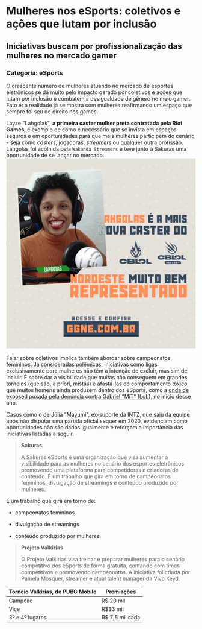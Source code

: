 # Mulheres nos eSports: coletivos e ações que lutam por inclusão
## Iniciativas buscam por profissionalização das mulheres no mercado gamer
### Categoria: eSports

O crescente número de mulheres atuando no mercado de esportes eletrônicos se dá muito pelo impacto gerado por coletivos e ações que lutam por inclusão e combatem a desigualdade de gênero no meio gamer. Fato é: a realidade já se mostra com mulheres reafirmando um espaço que sempre foi seu de direito nos games.

Layze "Lahgolas", **a primeira caster mulher preta contratada pela Riot Games**, é exemplo de como é necessário que se invista em espaços seguros e em oportunidades para que mais mulheres participem do cenário - seja como *casters*, jogadoras, *streamers* ou qualquer outra profissão. Lahgolas foi acolhida pela `Wakanda Streamers` e teve junto à Sakuras uma oportunidade de se lançar no mercado.
![](Er2wEKqXMAY2RSP.jpg)

Falar sobre coletivos implica também abordar sobre campeonatos femininos. Já consideradas polêmicas, iniciativas como ligas exclusivamente para mulheres não têm a intenção de excluir, mas sim de incluir. É sobre dar a visibilidade que muitas não conseguem em grandes torneios (que são, a priori, mistas) e afastá-las do comportamento tóxico que muitos homens ainda produzem dentro dos eSports, como a [onda de exposed puxada pela denúncia contra Gabriel "MiT" (LoL)](https://ge.globo.com/esports/noticia/exposed-nos-esports-os-casos-de-violencia-sexual-machismo-e-outros-abusos.ghtml), no início desse ano.

Casos como o de Júlia "Mayumi", ex-suporte da INTZ, que saiu da equipe após não disputar uma partida oficial sequer em 2020, evidenciam como oportunidades não são dadas igualmente e reforçam a importância das iniciativas listadas a seguir.
>  **Sakuras**
>  
>  A Sakuras eSports é uma organização que visa aumentar a visibilidade para as mulheres no cenário dos esportes eletrônicos promovendo uma plataforma para competidoras e criadoras de conteúdo. É um trabalho que gira em torno de campeonatos femininos, divulgação de streamings e conteúdo produzido por mulheres. 

 É um trabalho que gira em torno de:
 
 * campeonatos femininos
 
 * divulgação de streamings
 
 * conteúdo produzido por mulheres

> **Projeto Valkirias**
>
> O Projeto Valkirias visa treinar e preparar mulheres para o cenário competitivo dos eSports de forma gratuita, contando com times competitivos e promovendo campeonatos. A iniciativa foi criada por Pamela Mosquer, streamer e atual talent manager da Vivo Keyd.
 
 Torneio Valkirias, de PUBG Mobile | Premiações 
 ----------------------------------|------------------------
 Campeão                           |  R$ 20 mil
 Vice                              |  R$13 mil
 3º e 4º lugares                   |  R$ 7,5 mil cada

